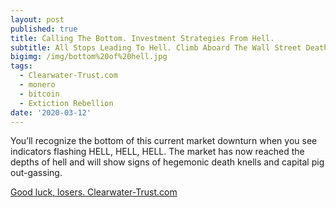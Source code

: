 ```yaml
---
layout: post
published: true
title: Calling The Bottom. Investment Strategies From Hell.
subtitle: All Stops Leading To Hell. Climb Aboard The Wall Street Death Train.
bigimg: /img/bottom%20of%20hell.jpg
tags:
  - Clearwater-Trust.com
  - monero
  - bitcoin
  - Extiction Rebellion
date: '2020-03-12'
---
```

You’ll recognize the bottom of this current market downturn when you see indicators flashing HELL, HELL, HELL. The market has now reached the depths of hell and will show signs of hegemonic death knells and capital pig out-gassing.

[Good luck, losers. Clearwater-Trust.com](https://clearwater-trust.com)



